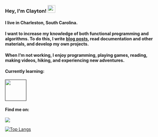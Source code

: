 ### Hey, I'm Clayton! <img src="https://media.giphy.com/media/hvRJCLFzcasrR4ia7z/giphy.gif" width="25px"></a>

#### I live in Charleston, South Carolina. 

#### I want to increase my knowledge of both functional programming and algorithms. To do this, I write [blog posts](https://www.claytondavidson.dev/), read documentation and other materials, and develop my own projects.

#### When I’m not working, I enjoy programming, playing games, reading, making videos, hiking, and experiencing new adventures.

#### Currently learning:

[<img src='https://img.icons8.com/officel/344/000000/haskell.png' height='70'>]()

#### Find me on:

[<a href="https://www.linkedin.com/in/clayton-davidson/"><img src="https://img.shields.io/badge/linkedin%20-%230077B5.svg?&style=for-the-badge&logo=linkedin&logoColor=white"/></a>]()

[![Top Langs](https://github-readme-stats.vercel.app/api/top-langs/?username=claytondavidson&layout=compact&theme=radical)](https://github.com/anuraghazra/github-readme-stats)
